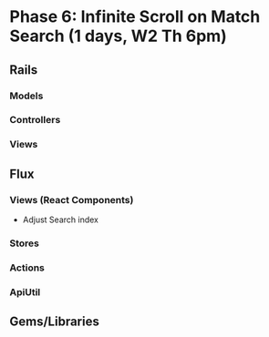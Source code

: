# Phase 6: Infinite Scroll on Match Search (1 days, W2 Th 6pm)

## Rails
### Models

### Controllers

### Views

## Flux
### Views (React Components)
- Adjust Search index

### Stores

### Actions

### ApiUtil

## Gems/Libraries
